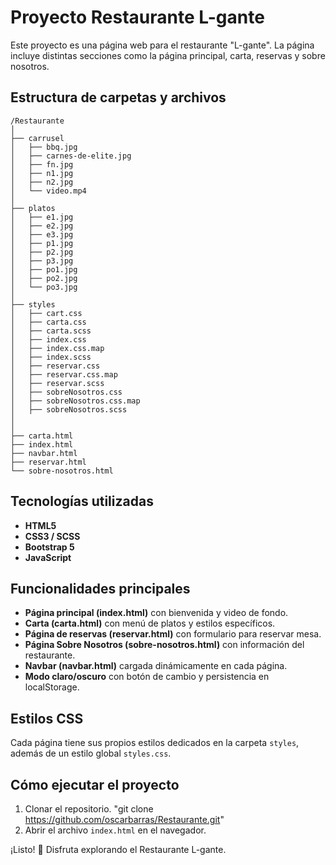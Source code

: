 # Proyecto Restaurante L-gante

Este proyecto es una página web para el restaurante "L-gante". La página incluye distintas secciones como la página principal, carta, reservas y sobre nosotros.

## Estructura de carpetas y archivos

```
/Restaurante
│
├── carrusel
│   ├── bbq.jpg
│   ├── carnes-de-elite.jpg
│   ├── fn.jpg
│   ├── n1.jpg
│   ├── n2.jpg
│   └── video.mp4
│
├── platos
│   ├── e1.jpg
│   ├── e2.jpg
│   ├── e3.jpg
│   ├── p1.jpg
│   ├── p2.jpg
│   ├── p3.jpg
│   ├── po1.jpg
│   ├── po2.jpg
│   └── po3.jpg
│
├── styles
│   ├── cart.css
│   ├── carta.css
│   ├── carta.scss
│   ├── index.css
│   ├── index.css.map
│   ├── index.scss
│   ├── reservar.css
│   ├── reservar.css.map
│   ├── reservar.scss
│   ├── sobreNosotros.css
│   ├── sobreNosotros.css.map
│   ├── sobreNosotros.scss
│   
│
├── carta.html
├── index.html
├── navbar.html
├── reservar.html
└── sobre-nosotros.html
```

## Tecnologías utilizadas

- **HTML5**
- **CSS3 / SCSS**
- **Bootstrap 5**
- **JavaScript**

## Funcionalidades principales

- **Página principal (index.html)** con bienvenida y video de fondo.
- **Carta (carta.html)** con menú de platos y estilos específicos.
- **Página de reservas (reservar.html)** con formulario para reservar mesa.
- **Página Sobre Nosotros (sobre-nosotros.html)** con información del restaurante.
- **Navbar (navbar.html)** cargada dinámicamente en cada página.
- **Modo claro/oscuro** con botón de cambio y persistencia en localStorage.

## Estilos CSS

Cada página tiene sus propios estilos dedicados en la carpeta `styles`, además de un estilo global `styles.css`.

## Cómo ejecutar el proyecto

1. Clonar el repositorio. "git clone https://github.com/oscarbarras/Restaurante.git"
2. Abrir el archivo `index.html` en el navegador.

¡Listo! 🎉 Disfruta explorando el Restaurante L-gante.

